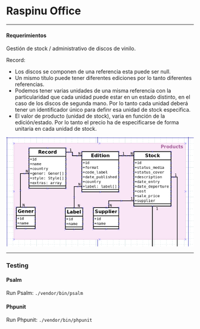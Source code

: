 # Raspinu Office

---

#### Requerimientos

Gestión de stock / administrativo de discos de vinilo.

Record:

- Los discos se componen de una referencia esta puede ser null.
- Un mismo título puede tener diferentes ediciones por lo tanto diferentes referencias.
- Podemos tener varias unidades de una misma referencia con la particularidad que cada 
  unidad puede estar en un estado distinto, en el caso de los discos de segunda mano. 
  Por lo tanto cada unidad deberá tener un identificador único para definr esa unidad de stock especifica.
- El valor de producto (unidad de stock), varia en función de la edición/estado. Por lo tanto el precio 
  ha de especificarse de forma unitaria en cada unidad de stock.

![Diagrama Products](docs/diagrama_products.png)

---

### Testing

#### Psalm
Run Psalm: `./vendor/bin/psalm` 

#### Phpunit
Run Phpunit: `./vendor/bin/phpunit`